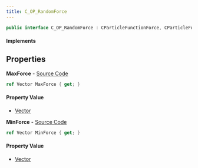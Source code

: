 ```yaml
---
title: C_OP_RandomForce
---
```


```csharp
public interface C_OP_RandomForce : CParticleFunctionForce, CParticleFunction, ISchemaClass<CParticleFunction>, ISchemaClass<CParticleFunctionForce>, ISchemaClass<C_OP_RandomForce>, ISchemaField, ISchemaClass, INativeHandle
```

#### Implements

## Properties

**MaxForce** - [Source Code](https://github.com/swiftly-solution/swiftlys2/blob/master/managed/src/SwiftlyS2.Generated/Schemas/Interfaces/C_OP_RandomForce.cs#L18)

```csharp
ref Vector MaxForce { get; }
```

#### Property Value

- [Vector](/docs/api/shared/natives/vector)

**MinForce** - [Source Code](https://github.com/swiftly-solution/swiftlys2/blob/master/managed/src/SwiftlyS2.Generated/Schemas/Interfaces/C_OP_RandomForce.cs#L16)

```csharp
ref Vector MinForce { get; }
```

#### Property Value

- [Vector](/docs/api/shared/natives/vector)

